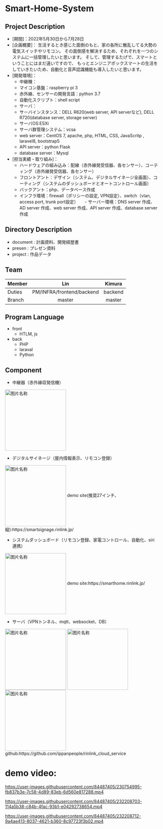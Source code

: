 # Smart-Home-System

## Project Description
- [期間]：2022年5月30日から7月28日
- [企画概要]：
生活するとき感じた面倒のもと、家の各所に散乱してる大勢の電気スイッチやリモコン。
その面倒感を解決するため、それぞれを一つのシステムに一括管理したいと思います。
そして、管理するたげで、スマートということにはまだ遠いですので、
もっとエンジニアポックスマートの生活をしていきたいため、自動化と音声認識機能も導入したいと思います。
- [開発環境]：
  - 中継機：
   - マイコン基盤：raspberry pi 3
   - 赤外線、センサーの開発言語：python 3.7
   - 自動化スクリプト：shell script
  - サーバ：
   - サーバインスタンス：DELL R620(web server, API serverなど), DELL R720(database server, storage server)
   - サーバOS:ESXi
   - サーバ群管理システム：vcsa
   - web server：CentOS 7, apache, php, HTML, CSS, JavaScritp , laravel8, bootstrap5
   - API server：python Flask
   - database server：Mysql
- [担当実績・取り組み]：
  - ハードウェアの組み込み：配線（赤外線発受信器、各センサー）、コーティング（赤外線発受信器、各センサー）
  - フロントアント：デザイン（システム、デジタルサイネージ全画面）、コーティング（システムのダッシュボードとオートコントロール画面）
  - バックアント：php、データベース作成
  - インフラ環境：firewall（ポリシーの設定, VPN設定）、switch（vlan, access port, trunk port設定）
　  - サーバー環境：DNS server 作成、AD server 作成、web server 作成、API server 作成、database server作成

## Directory Description
- document : 計画資料、開発経歴書
- presen : プレゼン資料
- project : 作品データ

## Team
| Member |  Lin   | Kimura | 
| ------ |:------:|:--------:|
| Duties |   PM/INFRA/frontend/backend    |    backend    | 
| Branch | master | master  | 

## Program Language
- front
	- HTLM, js
- back
	- PHP
	- laraval
	- Python

## Component
- 中継器（赤外線収発信機）
<img src="https://user-images.githubusercontent.com/84487405/232200743-517d10ed-d4cc-4f16-872c-9733521ed7ab.jpg" width = "auto" height = "200" alt="图片名称" align=center />

- デジタルサイネージ（屋内情報表示、リモコン登録）
<img src="https://user-images.githubusercontent.com/84487405/232200841-ea2ae98e-9d7d-4354-b1a6-e92c453c5c73.PNG" width = "auto" height = "200" alt="图片名称" align=center />
demo site(推奨27インチ、縦):https://smartsignage.rinlink.jp/

- システムダッシュボード（リモコン登録、家電コントロール、自動化、siri連携）
<img src="https://user-images.githubusercontent.com/84487405/232200967-aa793b61-f567-4300-a210-d1fbfc979164.png" width = "auto" height = "200" alt="图片名称" align=center />
demo site:https://smarthome.rinlink.jp/

- サーバ（VPNトンネル、mqtt、websocket、DB）
<img src="https://user-images.githubusercontent.com/84487405/232202444-1cff4e59-b40f-4d42-9f24-f00c55b8ba37.jpg" width = "auto" height = "200" alt="图片名称" align=center />
<img src="https://user-images.githubusercontent.com/84487405/232206850-36d28bb4-8fdb-49fa-8123-33a59c70aa38.PNG" width = "auto" height = "200" alt="图片名称" align=center />
<img src="https://user-images.githubusercontent.com/84487405/232206852-f3cb8872-9bb2-454b-9f22-95c8d3e0bde8.PNG" width = "auto" height = "200" alt="图片名称" align=center />
github:https://github.com/ippanpeople/rinlink_cloud_service

# demo video:

https://user-images.githubusercontent.com/84487405/230754995-fb837b3e-7c58-4d89-83eb-6d560e817288.mp4


https://user-images.githubusercontent.com/84487405/232208703-114a5b38-c84b-4fac-93b1-e04292738654.mp4



https://user-images.githubusercontent.com/84487405/232208712-9a4ae413-8037-4621-b360-8c97723f3b02.mp4



